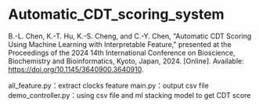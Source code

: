 # Automatic_CDT_scoring_system

B.-L. Chen, K.-T. Hu, K.-S. Cheng, and C.-Y. Chen, "Automatic CDT Scoring Using Machine Learning with Interpretable Feature," presented at the Proceedings of the 2024 14th International Conference on Bioscience, Biochemistry and Bioinformatics, Kyoto, Japan, 2024. [Online]. Available: https://doi.org/10.1145/3640900.3640910.

all_feature.py：extract clocks feature
main.py：output csv file
demo_controller.py：using csv file and ml stacking model to get CDT score
